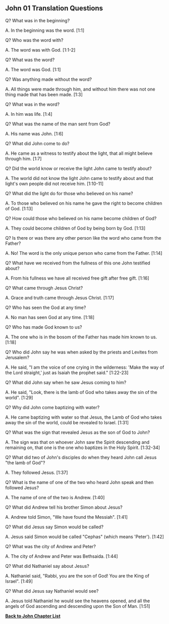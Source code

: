 ## John 01 Translation Questions ##

Q? What was in the beginning?

A. In the beginning was the word. [1:1]

Q? Who was the word with?

A. The word was with God. [1:1-2]

Q? What was the word?

A. The word was God. [1:1]

Q? Was anything made without the word?

A. All things were made through him, and without him there was not one thing made that has been made. [1:3]

Q? What was in the word?

A. In him was life. [1:4]

Q? What was the name of the man sent from God?

A. His name was John. [1:6]

Q? What did John come to do?

A. He came as a witness to testify about the light, that all might believe through him. [1:7]

Q? Did the world know or receive the light John came to testify about?

A. The world did not know the light John came to testify about and that light's own people did not receive him. [1:10-11]

Q? What did the light do for those who believed on his name?

A. To those who believed on his name he gave the right to become children of God. [1:13]

Q? How could those who believed on his name become children of God?

A. They could become children of God by being born by God. [1:13]

Q? Is there or was there any other person like the word who came from the Father?

A. No! The word is the only unique person who came from the Father. [1:14]

Q? What have we received from the fullness of this one John testified about?

A. From his fullness we have all received free gift after free gift. [1:16]

Q? What came through Jesus Christ?

A. Grace and truth came through Jesus Christ. [1:17]

Q? Who has seen the God at any time?

A. No man has seen God at any time. [1:18]

Q? Who has made God known to us?

A. The one who is in the bosom of the Father has made him known to us. [1:18]

Q? Who did John say he was when asked by the priests and Levites from Jerusalem?

A. He said, "I am the voice of one crying in the wilderness: 'Make the way of the Lord straight,' just as Isaiah the prophet said." [1:22-23]

Q? What did John say when he saw Jesus coming to him?

A. He said, "Look, there is the lamb of God who takes away the sin of the world". [1:29]

Q? Why did John come baptizing with water?

A. He came baptizing with water so that Jesus, the Lamb of God who takes away the sin of the world, could be revealed to Israel. [1:31]

Q? What was the sign that revealed Jesus as the son of God to John?

A. The sign was that on whoever John saw the Spirit descending and remaining on, that one is the one who baptizes in the Holy Spirit. [1:32-34]

Q? What did two of John's disciples do when they heard John call Jesus "the lamb of God"?

A. They followed Jesus. [1:37]

Q? What is the name of one of the two who heard John speak and then followed Jesus?

A. The name of one of the two is Andrew. [1:40]

Q? What did Andrew tell his brother Simon about Jesus?

A. Andrew told Simon, "We have found the Messiah". [1:41]

Q? What did Jesus say Simon would be called?

A. Jesus said Simon would be called "Cephas" (which means 'Peter'). [1:42]

Q? What was the city of Andrew and Peter?

A. The city of Andrew and Peter was Bethsaida. [1:44]

Q? What did Nathaniel say about Jesus?

A. Nathaniel said, "Rabbi, you are the son of God! You are the King of Israel". [1:49]

Q? What did Jesus say Nathaniel would see?

A. Jesus told Nathaniel he would see the heavens opened, and all the angels of God ascending and descending upon the Son of Man. [1:51]

__[Back to John Chapter List](./)__

